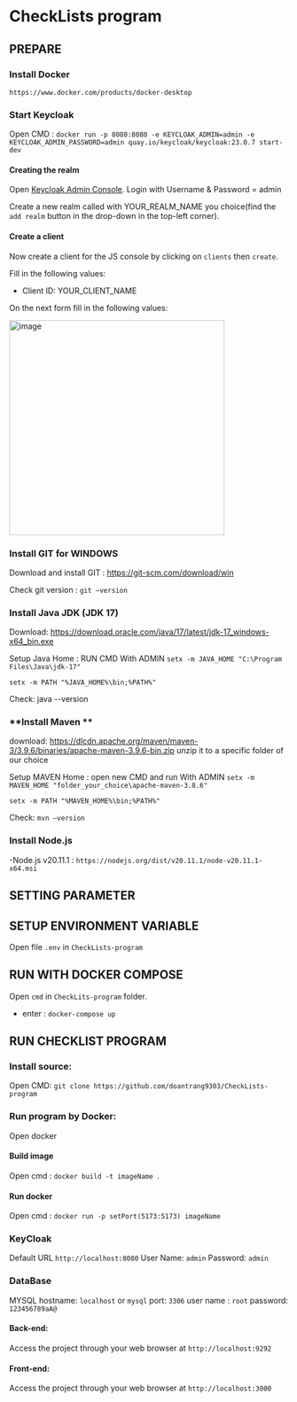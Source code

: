# CheckLists program

## PREPARE

### **Install Docker**
`https://www.docker.com/products/docker-desktop`

### **Start Keycloak**
Open CMD : `docker run -p 8080:8080 -e KEYCLOAK_ADMIN=admin -e KEYCLOAK_ADMIN_PASSWORD=admin quay.io/keycloak/keycloak:23.0.7 start-dev`



#### Creating the realm

Open [Keycloak Admin Console](http://localhost:8080/admin/). Login with Username & Password = admin

Create a new realm called with YOUR_REALM_NAME you choice(find the `add realm` button in the drop-down
in the top-left corner). 


#### Create a client

Now create a client for the JS console by clicking on `clients` then `create`.

Fill in the following values:

* Client ID: YOUR_CLIENT_NAME 

On the next form fill in the following values:

<img width="388" alt="image" src="https://github.com/doantrang9303/CheckLists-program/assets/133722717/e9583a1d-4af5-4a2a-a788-d9bc42707cc8">



### **Install GIT for WINDOWS**
 Download and install GIT : https://git-scm.com/download/win
 
 Check git version : `git –version`
 
### **Install Java JDK (JDK 17)**
Download:  https://download.oracle.com/java/17/latest/jdk-17_windows-x64_bin.exe 

Setup Java Home : RUN CMD With ADMIN
 `setx -m JAVA_HOME "C:\Program Files\Java\jdk-17" `

 `setx -m PATH "%JAVA_HOME%\bin;%PATH%" `
 
Check: java --version

 ### **Install Maven **
download: https://dlcdn.apache.org/maven/maven-3/3.9.6/binaries/apache-maven-3.9.6-bin.zip
unzip it to a specific folder of our choice

Setup MAVEN Home : open new CMD and run With ADMIN
 `setx -m MAVEN_HOME "folder_your_choice\apache-maven-3.8.6" `

 `setx -m PATH "%MAVEN_HOME%\bin;%PATH%"`
 
Check: `mvn –version `

### **Install Node.js**
-Node.js v20.11.1 :  ` https://nodejs.org/dist/v20.11.1/node-v20.11.1-x64.msi `


## SETTING PARAMETER
## SETUP ENVIRONMENT VARIABLE
Open file `.env` in `CheckLists-program`


## RUN WITH DOCKER COMPOSE
Open `cmd` in `CheckLits-program` folder.
- enter : `docker-compose up`

## RUN CHECKLIST PROGRAM 
### Install source: 
Open CMD: ` git clone https://github.com/doantrang9303/CheckLists-program `
 ####
 
### Run program by Docker:
Open docker 
#### Build image
Open cmd :  `docker build -t imageName `.
#### Run docker
Open cmd :  `docker run -p setPort(5173:5173) imageName`

####
### KeyCloak
Default URL
 `http://localhost:8080`
User Name: `admin`
Password: `admin`

### DataBase
MYSQL
hostname: `localhost` or `mysql`
port: `3306`
user name : `root`
password: `123456789aA@`

#### Back-end:

Access the project through your web browser at `http://localhost:9292`

#### Front-end:  

Access the project through your web browser at `http://localhost:3000`


















